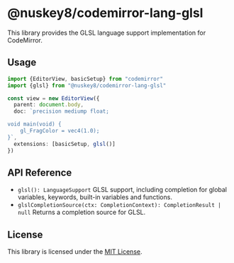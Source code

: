 # @nuskey8/codemirror-lang-glsl

This library provides the GLSL language support implementation for CodeMirror.

## Usage

```ts
import {EditorView, basicSetup} from "codemirror"
import {glsl} from "@nuskey8/codemirror-lang-glsl"

const view = new EditorView({
  parent: document.body,
  doc: `precision mediump float;

void main(void) {
	gl_FragColor = vec4(1.0);
}`,
  extensions: [basicSetup, glsl()]
})
```

## API Reference

* `glsl(): LanguageSupport` 
    GLSL support, including completion for global variables, keywords, built-in variables and functions.
* `glslCompletionSource(ctx: CompletionContext): CompletionResult | null`
    Returns a completion source for GLSL.

## License

This library is licensed under the [MIT License](./LICENSE).






